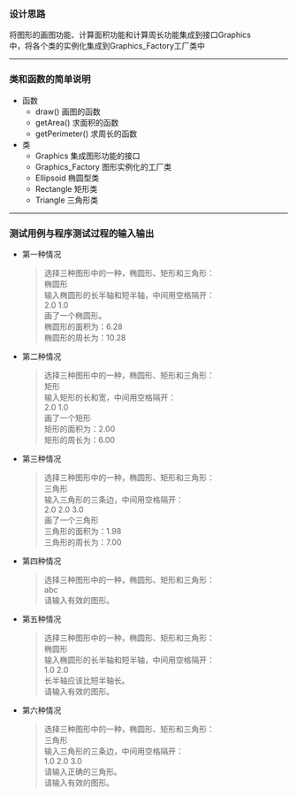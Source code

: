 ### 设计思路
将图形的画图功能、计算面积功能和计算周长功能集成到接口Graphics  
中，将各个类的实例化集成到Graphics_Factory工厂类中
***
### 类和函数的简单说明
* 函数
  * draw() 画图的函数
  * getArea() 求面积的函数
  * getPerimeter() 求周长的函数
* 类
  * Graphics 集成图形功能的接口
  * Graphics_Factory 图形实例化的工厂类
  * Ellipsoid 椭圆型类
  * Rectangle 矩形类
  * Triangle 三角形类
***
### 测试用例与程序测试过程的输入输出
* 第一种情况
    > 选择三种图形中的一种，椭圆形、矩形和三角形：  
      椭圆形  
      输入椭圆形的长半轴和短半轴，中间用空格隔开：  
      2.0 1.0  
      画了一个椭圆形。  
      椭圆形的面积为：6.28  
      椭圆形的周长为：10.28  
* 第二种情况
    > 选择三种图形中的一种，椭圆形、矩形和三角形：   
      矩形  
      输入矩形的长和宽，中间用空格隔开：  
      2.0 1.0  
      画了一个矩形  
      矩形的面积为：2.00  
      矩形的周长为：6.00  
* 第三种情况
    > 选择三种图形中的一种，椭圆形、矩形和三角形：  
      三角形  
      输入三角形的三条边，中间用空格隔开：  
      2.0 2.0 3.0  
      画了一个三角形  
      三角形的面积为：1.98  
      三角形的周长为：7.00  
* 第四种情况
    > 选择三种图形中的一种，椭圆形、矩形和三角形：  
      abc  
      请输入有效的图形。  
* 第五种情况
    > 选择三种图形中的一种，椭圆形、矩形和三角形：  
      椭圆形  
      输入椭圆形的长半轴和短半轴，中间用空格隔开：  
      1.0 2.0  
      长半轴应该比短半轴长。  
      请输入有效的图形。  
* 第六种情况
    > 选择三种图形中的一种，椭圆形、矩形和三角形：  
      三角形  
      输入三角形的三条边，中间用空格隔开：  
      1.0 2.0 3.0  
      请输入正确的三角形。  
      请输入有效的图形。  
